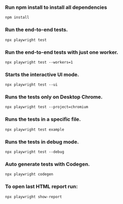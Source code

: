 ### Run npm install to install all dependencies

`npm install`

### Run the end-to-end tests.

`npx playwright test`

### Run the end-to-end tests with just one worker.

`npx playwright test --workers=1`

### Starts the interactive UI mode.

`npx playwright test --ui`

### Runs the tests only on Desktop Chrome.

`npx playwright test --project=chromium`

### Runs the tests in a specific file.

`npx playwright test example`

### Runs the tests in debug mode.

`npx playwright test --debug`

### Auto generate tests with Codegen.

`npx playwright codegen`

### To open last HTML report run:

`npx playwright show-report`